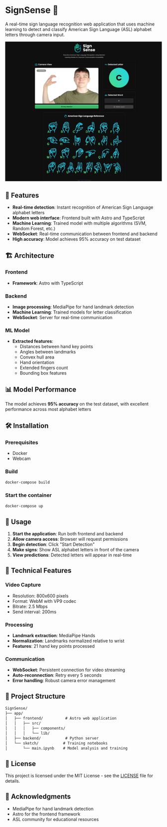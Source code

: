 # SignSense 🤟

A real-time sign language recognition web application that uses machine learning to detect and classify American Sign Language (ASL) alphabet letters through camera input.

![](showcase.png)

## 🚀 Features

- **Real-time detection**: Instant recognition of American Sign Language alphabet letters
- **Modern web interface**: Frontend built with Astro and TypeScript
- **Machine Learning**: Trained model with multiple algorithms (SVM, Random Forest, etc.)
- **WebSocket**: Real-time communication between frontend and backend
- **High accuracy**: Model achieves 95% accuracy on test dataset

## 🏗️ Architecture

### Frontend
- **Framework**: Astro with TypeScript

### Backend
- **Image processing**: MediaPipe for hand landmark detection
- **Machine Learning**: Trained models for letter classification
- **WebSocket**: Server for real-time communication

### ML Model
- **Extracted features**:
  - Distances between hand key points
  - Angles between landmarks
  - Convex hull area
  - Hand orientation
  - Extended fingers count
  - Bounding box features

## 📊 Model Performance

The model achieves **95% accuracy** on the test dataset, with excellent performance across most alphabet letters

## 🛠️ Installation

### Prerequisites
- Docker
- Webcam

### Build
```bash
docker-compose build
```

### Start the container
```bash
docker-compose up
```

## 🎯 Usage

1. **Start the application**: Run both frontend and backend
2. **Allow camera access**: Browser will request permissions
3. **Begin detection**: Click "Start Detection" 
4. **Make signs**: Show ASL alphabet letters in front of the camera
5. **View predictions**: Detected letters will appear in real-time

## 🔧 Technical Features

### Video Capture
- Resolution: 800x600 pixels 
- Format: WebM with VP9 codec
- Bitrate: 2.5 Mbps
- Send interval: 200ms 

### Processing
- **Landmark extraction**: MediaPipe Hands
- **Normalization**: Landmarks normalized relative to wrist
- **Features**: 21 hand key points processed

### Communication
- **WebSocket**: Persistent connection for video streaming
- **Auto-reconnection**: Retry every 5 seconds
- **Error handling**: Robust camera error management

## 📁 Project Structure

```
SignSense/
├── app/
│   ├── frontend/          # Astro web application
│   │   ├── src/
│   │   │   ├── components/
│   │   │   └── lib/
│   ├── backend/           # Python server
│   └── sketch/           # Training notebooks
│       └── main.ipynb    # Model analysis and training
```

## 📝 License

This project is licensed under the MIT License - see the [LICENSE](LICENSE) file for details.

## 🙏 Acknowledgments

- MediaPipe for hand landmark detection
- Astro for the frontend framework
- ASL community for educational resources